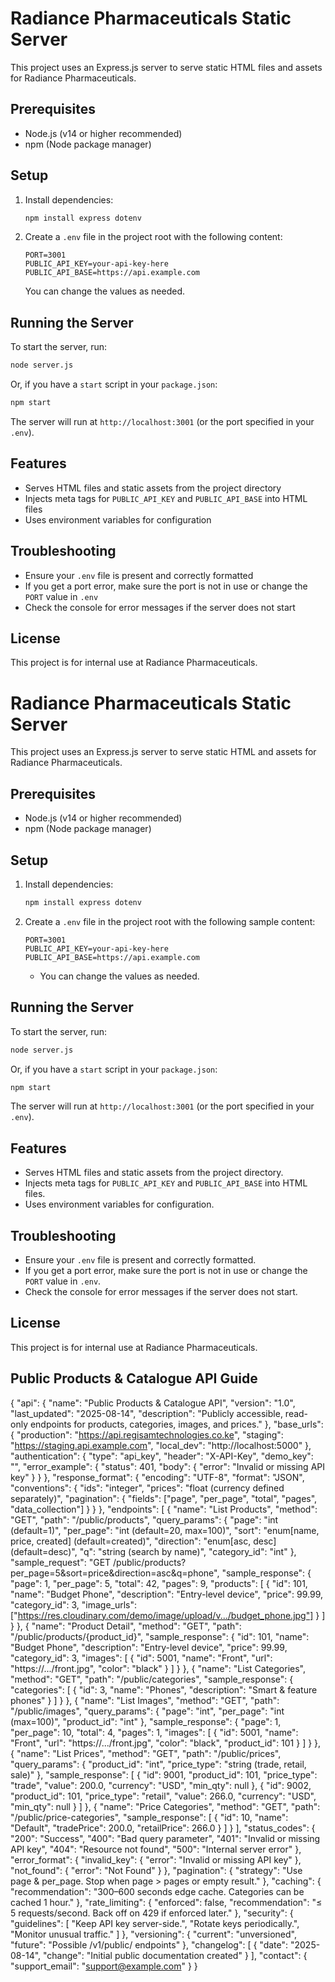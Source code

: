 # Radiance Pharmaceuticals Static Server

This project uses an Express.js server to serve static HTML files and assets for Radiance Pharmaceuticals.

## Prerequisites
- Node.js (v14 or higher recommended)
- npm (Node package manager)

## Setup
1. Install dependencies:
   ```bash
   npm install express dotenv
   ```
2. Create a `.env` file in the project root with the following content:
   ```env
   PORT=3001
   PUBLIC_API_KEY=your-api-key-here
   PUBLIC_API_BASE=https://api.example.com
   ```
   You can change the values as needed.

## Running the Server
To start the server, run:
```bash
node server.js
```
Or, if you have a `start` script in your `package.json`:
```bash
npm start
```

The server will run at `http://localhost:3001` (or the port specified in your `.env`).

## Features
- Serves HTML files and static assets from the project directory
- Injects meta tags for `PUBLIC_API_KEY` and `PUBLIC_API_BASE` into HTML files
- Uses environment variables for configuration

## Troubleshooting
- Ensure your `.env` file is present and correctly formatted
- If you get a port error, make sure the port is not in use or change the `PORT` value in `.env`
- Check the console for error messages if the server does not start

## License
This project is for internal use at Radiance Pharmaceuticals.
# Radiance Pharmaceuticals Static Server

This project uses an Express.js server to serve static HTML and assets for Radiance Pharmaceuticals.

## Prerequisites
- Node.js (v14 or higher recommended)
- npm (Node package manager)

## Setup
1. Install dependencies:
   ```bash
   npm install express dotenv
   ```
2. Create a `.env` file in the project root with the following sample content:
   ```env
   PORT=3001
   PUBLIC_API_KEY=your-api-key-here
   PUBLIC_API_BASE=https://api.example.com
   ```
   - You can change the values as needed.

## Running the Server
To start the server, run:
```bash
node server.js
```
Or, if you have a `start` script in your `package.json`:
```bash
npm start
```

The server will run at `http://localhost:3001` (or the port specified in your `.env`).

## Features
- Serves HTML files and static assets from the project directory.
- Injects meta tags for `PUBLIC_API_KEY` and `PUBLIC_API_BASE` into HTML files.
- Uses environment variables for configuration.

## Troubleshooting
- Ensure your `.env` file is present and correctly formatted.
- If you get a port error, make sure the port is not in use or change the `PORT` value in `.env`.
- Check the console for error messages if the server does not start.

## License
This project is for internal use at Radiance Pharmaceuticals.

## Public Products & Catalogue API Guide
{
  "api": {
    "name": "Public Products & Catalogue API",
    "version": "1.0",
    "last_updated": "2025-08-14",
    "description": "Publicly accessible, read-only endpoints for products, categories, images, and prices."
  },
  "base_urls": {
    "production": "https://api.regisamtechnologies.co.ke",
    "staging": "https://staging.api.example.com",
    "local_dev": "http://localhost:5000"
  },
  "authentication": {
    "type": "api_key",
    "header": "X-API-Key",
  "demo_key": "",
    "error_example": {
      "status": 401,
      "body": { "error": "Invalid or missing API key" }
    }
  },
  "response_format": {
    "encoding": "UTF-8",
    "format": "JSON",
    "conventions": {
      "ids": "integer",
      "prices": "float (currency defined separately)",
      "pagination": {
        "fields": ["page", "per_page", "total", "pages", "data_collection"]
      }
    }
  },
  "endpoints": [
    {
      "name": "List Products",
      "method": "GET",
      "path": "/public/products",
      "query_params": {
        "page": "int (default=1)",
        "per_page": "int (default=20, max=100)",
        "sort": "enum[name, price, created] (default=created)",
        "direction": "enum[asc, desc] (default=desc)",
        "q": "string (search by name)",
        "category_id": "int"
      },
      "sample_request": "GET /public/products?per_page=5&sort=price&direction=asc&q=phone",
      "sample_response": {
        "page": 1,
        "per_page": 5,
        "total": 42,
        "pages": 9,
        "products": [
          {
            "id": 101,
            "name": "Budget Phone",
            "description": "Entry-level device",
            "price": 99.99,
            "category_id": 3,
            "image_urls": ["https://res.cloudinary.com/demo/image/upload/v.../budget_phone.jpg"]
          }
        ]
      }
    },
    {
      "name": "Product Detail",
      "method": "GET",
      "path": "/public/products/{product_id}",
      "sample_response": {
        "id": 101,
        "name": "Budget Phone",
        "description": "Entry-level device",
        "price": 99.99,
        "category_id": 3,
        "images": [
          { "id": 5001, "name": "Front", "url": "https://.../front.jpg", "color": "black" }
        ]
      }
    },
    {
      "name": "List Categories",
      "method": "GET",
      "path": "/public/categories",
      "sample_response": {
        "categories": [
          { "id": 3, "name": "Phones", "description": "Smart & feature phones" }
        ]
      }
    },
    {
      "name": "List Images",
      "method": "GET",
      "path": "/public/images",
      "query_params": {
        "page": "int",
        "per_page": "int (max=100)",
        "product_id": "int"
      },
      "sample_response": {
        "page": 1,
        "per_page": 10,
        "total": 4,
        "pages": 1,
        "images": [
          { "id": 5001, "name": "Front", "url": "https://.../front.jpg", "color": "black", "product_id": 101 }
        ]
      }
    },
    {
      "name": "List Prices",
      "method": "GET",
      "path": "/public/prices",
      "query_params": {
        "product_id": "int",
        "price_type": "string (trade, retail, sale)"
      },
      "sample_response": [
        { "id": 9001, "product_id": 101, "price_type": "trade", "value": 200.0, "currency": "USD", "min_qty": null },
        { "id": 9002, "product_id": 101, "price_type": "retail", "value": 266.0, "currency": "USD", "min_qty": null }
      ]
    },
    {
      "name": "Price Categories",
      "method": "GET",
      "path": "/public/price-categories",
      "sample_response": [
        { "id": 10, "name": "Default", "tradePrice": 200.0, "retailPrice": 266.0 }
      ]
    }
  ],
  "status_codes": {
    "200": "Success",
    "400": "Bad query parameter",
    "401": "Invalid or missing API key",
    "404": "Resource not found",
    "500": "Internal server error"
  },
  "error_format": {
    "invalid_key": { "error": "Invalid or missing API key" },
    "not_found": { "error": "Not Found" }
  },
  "pagination": {
    "strategy": "Use page & per_page. Stop when page > pages or empty result."
  },
  "caching": {
    "recommendation": "300–600 seconds edge cache. Categories can be cached 1 hour."
  },
  "rate_limiting": {
    "enforced": false,
    "recommendation": "≤ 5 requests/second. Back off on 429 if enforced later."
  },
  "security": {
    "guidelines": [
      "Keep API key server-side.",
      "Rotate keys periodically.",
      "Monitor unusual traffic."
    ]
  },
  "versioning": {
    "current": "unversioned",
    "future": "Possible /v1/public/ endpoints"
  },
  "changelog": [
    { "date": "2025-08-14", "change": "Initial public documentation created" }
  ],
  "contact": {
    "support_email": "support@example.com"
  }
}
